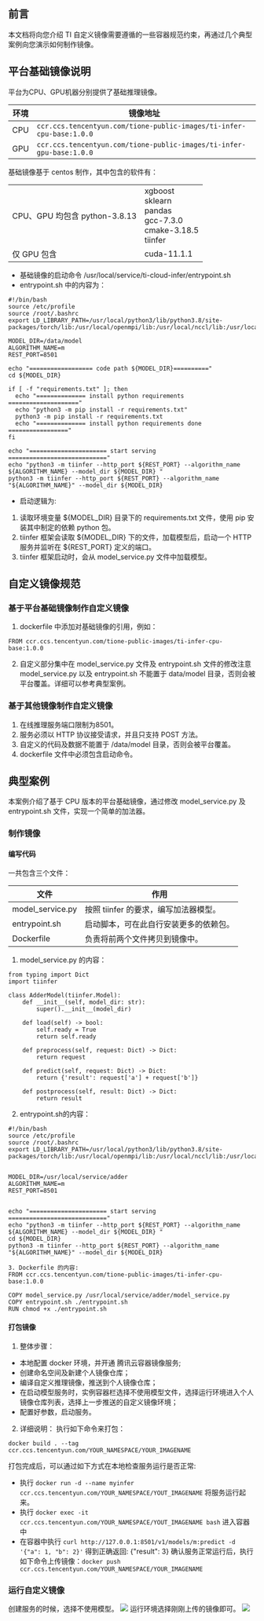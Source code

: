 
## 前言
本文档将向您介绍 TI 自定义镜像需要遵循的一些容器规范约束，再通过几个典型案例向您演示如何制作镜像。

## 平台基础镜像说明
平台为CPU、GPU机器分别提供了基础推理镜像。

|环境	|镜像地址|
|--|--|
|CPU	|`ccr.ccs.tencentyun.com/tione-public-images/ti-infer-cpu-base:1.0.0` |
|GPU	|`ccr.ccs.tencentyun.com/tione-public-images/ti-infer-gpu-base:1.0.0` |

基础镜像基于 centos 制作，其中包含的软件有：

<table>
<tbody><tr>
<td>CPU、GPU 均包含    python-3.8.13</td>
<td>xgboost<br>sklearn<br>pandas<br>gcc-7.3.0<br>cmake-3.18.5<br>tiinfer</td>
</tr>
<tr>
<td>仅 GPU 包含</td>
<td>cuda-11.1.1</td>
</tr>
</tbody></table>

- 基础镜像的启动命令 /usr/local/service/ti-cloud-infer/entrypoint.sh
- entrypoint.sh 中的内容为：
```
#!/bin/bash
source /etc/profile
source /root/.bashrc
export LD_LIBRARY_PATH=/usr/local/python3/lib/python3.8/site-packages/torch/lib:/usr/local/openmpi/lib:/usr/local/nccl/lib:/usr/local/cuda/lib64:/usr/local/python3/lib:/usr/local/python3/lib64:/usr/local/openmpi/lib:/usr/local/gcc/lib:/usr/local/gcc/lib64

MODEL_DIR=/data/model
ALGORITHM_NAME=m
REST_PORT=8501

echo "================== code path ${MODEL_DIR}=========="
cd ${MODEL_DIR}

if [ -f "requirements.txt" ]; then
  echo "============== install python requirements   ===================="
  echo "python3 -m pip install -r requirements.txt"
  python3 -m pip install -r requirements.txt
  echo "============== install python requirements done ================="
fi

echo "====================== start serving ============================"
echo "python3 -m tiinfer --http_port ${REST_PORT} --algorithm_name ${ALGORITHM_NAME} --model_dir ${MODEL_DIR} "
python3 -m tiinfer --http_port ${REST_PORT} --algorithm_name "${ALGORITHM_NAME}" --model_dir ${MODEL_DIR}
```
-	启动逻辑为:
1)	读取环境变量 ${MODEL_DIR} 目录下的 requirements.txt 文件，使用 pip 安装其中制定的依赖 python 包。
2)	tiinfer 框架会读取 ${MODEL_DIR} 下的文件，加载模型后，启动一个 HTTP 服务并监听在 ${REST_PORT} 定义的端口。
3)	tiinfer 框架启动时，会从 model_service.py 文件中加载模型。

## 自定义镜像规范

### 基于平台基础镜像制作自定义镜像
1.	dockerfile 中添加对基础镜像的引用，例如：
```
FROM ccr.ccs.tencentyun.com/tione-public-images/ti-infer-cpu-base:1.0.0
```
2.	自定义部分集中在 model_service.py 文件及 entrypoint.sh 文件的修改注意 model_service.py 以及 entrypoint.sh 不能置于 data/model 目录，否则会被平台覆盖。详细可以参考典型案例。

### 基于其他镜像制作自定义镜像
1.	在线推理服务端口限制为8501。
2.	服务必须以 HTTP 协议接受请求，并且只支持 POST 方法。
3.	自定义的代码及数据不能置于 /data/model 目录，否则会被平台覆盖。
4.	dockerfile 文件中必须包含启动命令。

## 典型案例
本案例介绍了基于 CPU 版本的平台基础镜像，通过修改 model_service.py 及 entrypoint.sh 文件，实现一个简单的加法器。

### 制作镜像

#### 编写代码
一共包含三个文件：

|文件|	作用|
|--|--|
|model_service.py	|按照 tiinfer 的要求，编写加法器模型。|
|entrypoint.sh	|启动脚本，可在此自行安装更多的依赖包。|
|Dockerfile|	负责将前两个文件拷贝到镜像中。|

1. model_service.py 的内容：
```
from typing import Dict
import tiinfer

class AdderModel(tiinfer.Model):
    def __init__(self, model_dir: str):
        super().__init__(model_dir)

    def load(self) -> bool:
        self.ready = True
        return self.ready

    def preprocess(self, request: Dict) -> Dict:
        return request

    def predict(self, request: Dict) -> Dict:
        return {'result': request['a'] + request['b']}

    def postprocess(self, result: Dict) -> Dict:
        return result
```
2. entrypoint.sh的内容：
```
#!/bin/bash
source /etc/profile
source /root/.bashrc
export LD_LIBRARY_PATH=/usr/local/python3/lib/python3.8/site-packages/torch/lib:/usr/local/openmpi/lib:/usr/local/nccl/lib:/usr/local/cuda/lib64:/usr/local/python3/lib:/usr/local/python3/lib64:/usr/local/openmpi/lib:/usr/local/gcc/lib:/usr/local/gcc/lib64


MODEL_DIR=/usr/local/service/adder
ALGORITHM_NAME=m
REST_PORT=8501


echo "====================== start serving ============================"
echo "python3 -m tiinfer --http_port ${REST_PORT} --algorithm_name ${ALGORITHM_NAME} --model_dir ${MODEL_DIR} "
cd ${MODEL_DIR}
python3 -m tiinfer --http_port ${REST_PORT} --algorithm_name "${ALGORITHM_NAME}" --model_dir ${MODEL_DIR}

3. Dockerfile 的内容:
FROM ccr.ccs.tencentyun.com/tione-public-images/ti-infer-cpu-base:1.0.0 

COPY model_service.py /usr/local/service/adder/model_service.py
COPY entrypoint.sh ./entrypoint.sh
RUN chmod +x ./entrypoint.sh
```

#### 打包镜像
1. 整体步骤：
-	本地配置 docker 环境，并开通 腾讯云容器镜像服务;
-	创建命名空间及新建个人镜像仓库；
-	编译自定义推理镜像，推送到个人镜像仓库；
-	在启动模型服务时，实例容器栏选择不使用模型文件，选择运行环境进入个人镜像仓库列表，选择上一步推送的自定义镜像环境；
-	配置好参数，启动服务。

2. 详细说明：
执行如下命令来打包：
```
docker build . --tag ccr.ccs.tencentyun.com/YOUR_NAMESPACE/YOUR_IMAGENAME
```
打包完成后，可以通过如下方式在本地检查服务运行是否正常:
-	执行 `docker run -d --name myinfer ccr.ccs.tencentyun.com/YOUR_NAMESPACE/YOUT_IMAGENAME` 将服务运行起来。
-	执行 `docker exec -it ccr.ccs.tencentyun.com/YOUR_NAMESPACE/YOUT_IMAGENAME bash` 进入容器中
-	在容器中执行 `curl http://127.0.0.1:8501/v1/models/m:predict -d '{"a": 1, "b": 2}'` 得到正确返回: {"result": 3}
确认服务正常运行后，执行如下命令上传镜像：`docker push ccr.ccs.tencentyun.com/YOUR_NAMESPACE/YOUR_IMAGENAME`

### 运行自定义镜像
创建服务的时候，选择不使用模型。
 ![](https://qcloudimg.tencent-cloud.cn/raw/edfd6c45c14d7f96618bb1976c7cedf8.png)
运行环境选择刚刚上传的镜像即可。
 ![](https://qcloudimg.tencent-cloud.cn/raw/fc43f8f1ab4e93dd0170b27fb99d7210.png)

